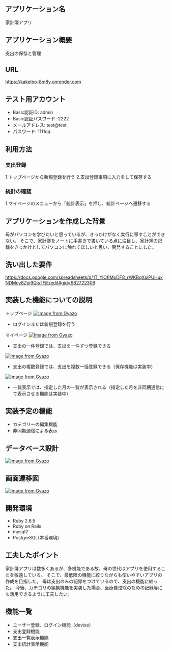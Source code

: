 ## アプリケーション名
家計簿アプリ

## アプリケーション概要
支出の保存と管理

## URL
https://kakeibo-8m8y.onrender.com


## テスト用アカウント
* Basic認証ID: admin
* Basic認証パスワード: 2222
* メールアドレス: test@test
* パスワード: 1111qq

## 利用方法
### 支出登録
1.トップページから新規登録を行う
2.支出登録事項に入力をして保存する
### 統計の確認
1.マイページのメニューから「統計表示」を押し、統計ページへ遷移する

## アプリケーションを作成した背景
母がパソコンを学びたいと思っているが、きっかけがなく実行に移すことができない。
そこで、家計簿をノートに手書きで書いている点に注目し、家計簿の記録をきっかけとしてパソコンに触れてほしいと思い、開発することにした。

## 洗い出した要件
https://docs.google.com/spreadsheets/d/1T_YiOfiMoDF8_rWKBqXsiPUHuxNDMoy8Zpj9QisTFjE/edit#gid=982722306

## 実装した機能についての説明
トップページ
[![Image from Gyazo](https://i.gyazo.com/dfc54be132b95aa993db9b9785dfca6e.png)](https://gyazo.com/dfc54be132b95aa993db9b9785dfca6e)
- ログインまたは新規登録を行う

マイページ
[![Image from Gyazo](https://i.gyazo.com/e8c9d798d026de7f6144b7b38e6e8460.jpg)](https://gyazo.com/e8c9d798d026de7f6144b7b38e6e8460)
- 支出の一件登録では、支出を一件ずつ登録できる

[![Image from Gyazo](https://i.gyazo.com/c7912eed1a7e9310ead412d5904613de.png)](https://gyazo.com/c7912eed1a7e9310ead412d5904613de)
- 支出の複数登録では、支出を複数一括登録できる（保存機能は実装中）

[![Image from Gyazo](https://i.gyazo.com/b124329b88390c334c18f025e166c8b3.gif)](https://gyazo.com/b124329b88390c334c18f025e166c8b3)
- 一覧表示では、指定した月の一覧が表示される（指定した月を非同期通信にて表示させる機能は実装中）

## 実装予定の機能
* カテゴリーの編集機能
* 非同期通信による表示

## データベース設計
[![Image from Gyazo](https://i.gyazo.com/9f063cb0143da0c62a64ac95a7c984c9.png)](https://gyazo.com/9f063cb0143da0c62a64ac95a7c984c9)

## 画面遷移図
[![Image from Gyazo](https://i.gyazo.com/22633bf38e84c387063897e4fa6260e2.png)](https://gyazo.com/22633bf38e84c387063897e4fa6260e2)

## 開発環境
- Ruby 2.6.5
- Ruby on Rails
- mysql2
- PostgreSQL(本番環境)


## 工夫したポイント
家計簿アプリは数多くあるが、多機能である故、母の世代はアプリを使用することを敬遠している。
そこで、最低限の機能に絞りながらも使いやすいアプリの作成を目指した。
母は支出のみの記録をつけているので、支出の機能に絞った。
今後、カテゴリの編集機能を実装した場合、医療費控除のための記録等にも活用できるように工夫したい。


## 機能一覧
- ユーザー登録、ログイン機能（devise）
- 支出登録機能
- 支出一覧表示機能
- 支出統計表示機能


<!-- ## usersテーブル

| Column                | Type      | Options                    |
| --------------------- | --------- | -------------------------- |
| nickname              | string    | null: false                |
| email                 | string    | null: false , unique: true |
| encrypted_password    | string    | null: false                |
### Association
has_many :records


## recordsテーブル

| Column                | Type       | Options                       |
| --------------------- | ---------  | ----------------------------- |
| recorded_at           | datetime   | null: false                   |
| price                 | integer    | null: false                   |
| description           | text       |                               |
| pending_way_id        | integer    | null: false                   |
| spending_pay_id       | integer    | null: false                   |
| user                  | references | null: false, foreign_key: true|
### Association
belongs_to :user -->


